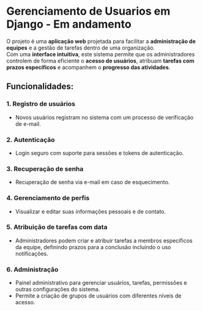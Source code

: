 # Gerenciamento de Usuarios em Django - Em andamento

O projeto é uma **aplicação web** projetada para facilitar a **administração de equipes** e a gestão de tarefas dentro de uma organização.\
Com uma **interface intuitiva**, este sistema permite que os administradores controlem de forma eficiente o **acesso de usuários**, atribuam **tarefas com prazos específicos** 
e acompanhem o **progresso das atividades**.

## Funcionalidades:
### 1. Registro de usuários
   - Novos usuários registram no sistema com um processo de verificação de e-mail.
### 2. Autenticação
   - Login seguro com suporte para sessões e tokens de autenticação.
### 3. Recuperação de senha
   - Recuperação de senha via e-mail em caso de esquecimento.
### 4. Gerenciamento de perfis
   - Visualizar e editar suas informações pessoais e de contato.
### 5. Atribuição de tarefas com data
   - Administradores podem criar e atribuir tarefas a membros específicos da equipe, definindo prazos para a conclusão incluindo o uso notificações.
### 6. Administração
   - Painel administrativo para gerenciar usuários, tarefas, permissões e outras configurações do sistema.
   - Permite a criação de grupos de usuários com diferentes níveis de acesso.

  
